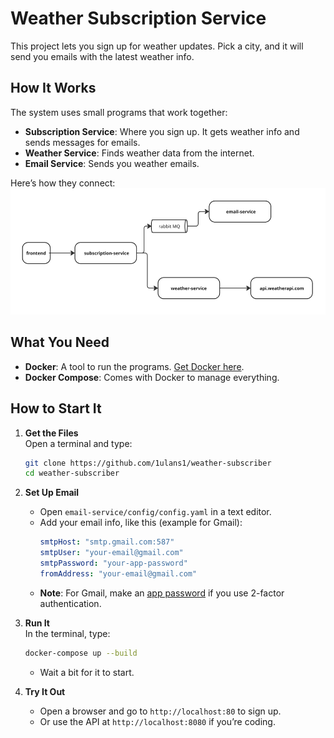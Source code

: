 # Weather Subscription Service

This project lets you sign up for weather updates. Pick a city, and it will send you emails with the latest weather
info.

## How It Works

The system uses small programs that work together:

- **Subscription Service**: Where you sign up. It gets weather info and sends messages for emails.
- **Weather Service**: Finds weather data from the internet.
- **Email Service**: Sends you weather emails.

Here’s how they connect:
![microservices.png](microservices.png)

## What You Need

- **Docker**: A tool to run the programs. [Get Docker here](https://www.docker.com/get-started).
- **Docker Compose**: Comes with Docker to manage everything.

## How to Start It

1. **Get the Files**  
   Open a terminal and type:
   ```bash
   git clone https://github.com/1ulans1/weather-subscriber
   cd weather-subscriber
   ```

2. **Set Up Email**
    - Open `email-service/config/config.yaml` in a text editor.
    - Add your email info, like this (example for Gmail):
      ```yaml
      smtpHost: "smtp.gmail.com:587"
      smtpUser: "your-email@gmail.com"
      smtpPassword: "your-app-password"
      fromAddress: "your-email@gmail.com"
      ```
    - **Note**: For Gmail, make an [app password](https://support.google.com/accounts/answer/185833) if you use 2-factor
      authentication.

3. **Run It**  
   In the terminal, type:
   ```bash
   docker-compose up --build
   ```
    - Wait a bit for it to start.

4. **Try It Out**
    - Open a browser and go to `http://localhost:80` to sign up.
    - Or use the API at `http://localhost:8080` if you’re coding.